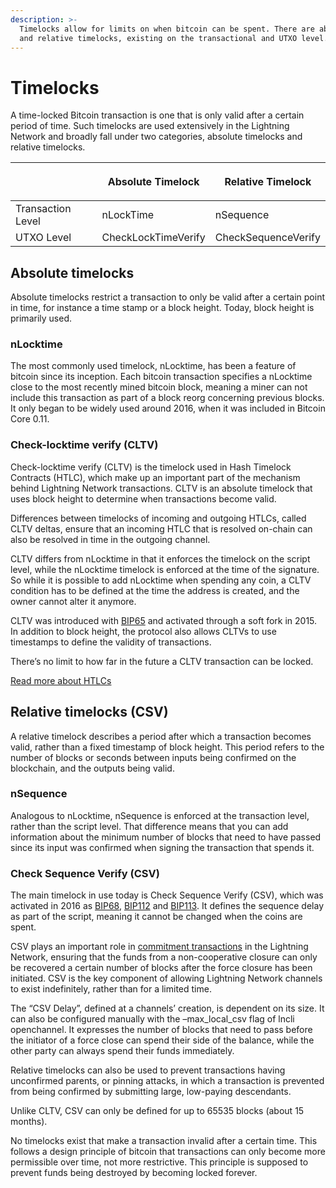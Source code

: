 ```yaml
---
description: >-
  Timelocks allow for limits on when bitcoin can be spent. There are absolute
  and relative timelocks, existing on the transactional and UTXO level.
---
```


# Timelocks

A time-locked Bitcoin transaction is one that is only valid after a certain period of time. Such timelocks are used extensively in the Lightning Network and broadly fall under two categories, absolute timelocks and relative timelocks.

| <p><br></p>       | Absolute Timelock   | Relative Timelock   |
| ----------------- | ------------------- | ------------------- |
| Transaction Level | nLockTime           | nSequence           |
| UTXO Level        | CheckLockTimeVerify | CheckSequenceVerify |

## Absolute timelocks <a href="#docs-internal-guid-0d5e29e5-7fff-99b6-bc86-be913c8afa87" id="docs-internal-guid-0d5e29e5-7fff-99b6-bc86-be913c8afa87"></a>

Absolute timelocks restrict a transaction to only be valid after a certain point in time, for instance a time stamp or a block height. Today, block height is primarily used.

### nLocktime

The most commonly used timelock, nLocktime, has been a feature of bitcoin since its inception. Each bitcoin transaction specifies a nLocktime close to the most recently mined bitcoin block, meaning a miner can not include this transaction as part of a block reorg concerning previous blocks. It only began to be widely used around 2016, when it was included in Bitcoin Core 0.11.

### Check-locktime verify (CLTV) <a href="#docs-internal-guid-0730def9-7fff-d01f-706d-cd4c3af5f3e0" id="docs-internal-guid-0730def9-7fff-d01f-706d-cd4c3af5f3e0"></a>

Check-locktime verify (CLTV) is the timelock used in Hash Timelock Contracts (HTLC), which make up an important part of the mechanism behind Lightning Network transactions. CLTV is an absolute timelock that uses block height to determine when transactions become valid.

Differences between timelocks of incoming and outgoing HTLCs, called CLTV deltas, ensure that an incoming HTLC that is resolved on-chain can also be resolved in time in the outgoing channel.

CLTV differs from nLocktime in that it enforces the timelock on the script level, while the nLocktime timelock is enforced at the time of the signature. So while it is possible to add nLocktime when spending any coin, a CLTV condition has to be defined at the time the address is created, and the owner cannot alter it anymore.

CLTV was introduced with [BIP65](https://github.com/bitcoin/bips/blob/master/bip-0065.mediawiki) and activated through a soft fork in 2015. In addition to block height, the protocol also allows CLTVs to use timestamps to define the validity of transactions.

There’s no limit to how far in the future a CLTV transaction can be locked.

[Read more about HTLCs](hash-time-lock-contract-htlc.md)

## Relative timelocks (CSV) <a href="#docs-internal-guid-f1bf5aca-7fff-5e2d-1681-8a05f839466a" id="docs-internal-guid-f1bf5aca-7fff-5e2d-1681-8a05f839466a"></a>

A relative timelock describes a period after which a transaction becomes valid, rather than a fixed timestamp of block height. This period refers to the number of blocks or seconds between inputs being confirmed on the blockchain, and the outputs being valid.

### nSequence

Analogous to nLocktime, nSequence is enforced at the transaction level, rather than the script level. That difference means that you can add information about the minimum number of blocks that need to have passed since its input was confirmed when signing the transaction that spends it.

### Check Sequence Verify (CSV)

The main timelock in use today is Check Sequence Verify (CSV), which was activated in 2016 as [BIP68](https://github.com/bitcoin/bips/blob/master/bip-0068.mediawiki), [BIP112](https://github.com/bitcoin/bips/blob/master/bip-0112.mediawiki) and [BIP113](https://github.com/bitcoin/bips/blob/master/bip-0113.mediawiki). It defines the sequence delay as part of the script, meaning it cannot be changed when the coins are spent.

CSV plays an important role in [commitment transactions](https://docs.lightning.engineering/the-lightning-network/payment-channels/lifecycle-of-a-payment-channel) in the Lightning Network, ensuring that the funds from a non-cooperative closure can only be recovered a certain number of blocks after the force closure has been initiated. CSV is the key component of allowing Lightning Network channels to exist indefinitely, rather than for a limited time.

The “CSV Delay”, defined at a channels’ creation, is dependent on its size. It can also be configured manually with the –max\_local\_csv flag of lncli openchannel. It expresses the number of blocks that need to pass before the initiator of a force close can spend their side of the balance, while the other party can always spend their funds immediately.

Relative timelocks can also be used to prevent transactions having unconfirmed parents, or pinning attacks, in which a transaction is prevented from being confirmed by submitting large, low-paying descendants.

Unlike CLTV, CSV can only be defined for up to 65535 blocks (about 15 months).

No timelocks exist that make a transaction invalid after a certain time. This follows a design principle of bitcoin that transactions can only become more permissible over time, not more restrictive. This principle is supposed to prevent funds being destroyed by becoming locked forever.

